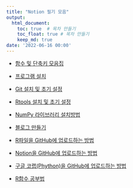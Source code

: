```yaml
---
title: "Notion 필기 모음"
output:
  html_document:
    toc: true  # 목차 만들기
    toc_float: true # 목차 만들기
    keep_md: true
date: '2022-06-16 00:00'
---
```




- [함수 및 단축키 모음집](https://www.notion.so/59561ac939654a50b8c8b2b6621f02c4)
- [프로그램 설치](https://sallyzmk.github.io)
- [Git 설치 및 초기 설정](https://www.notion.so/GIT-cd447afe1641414f8649e7cf33ca870e)
- [Rtools 설치 및 초기 설정](https://www.notion.so/rtools-f5db52e28d4448dc97ba6b3aa008d344)
- [NumPy 라이브러리 설치방법]()
- [블로그 만들기](https://www.notion.so/e35b732f173d4fd4905688de4ccf5ba9)

- [R파일을 GitHub에 업로드하는 방법](https://www.notion.so/R-GitHub-5bebaa25c5e547d1850935126d05fc0e)
- [Notion을 GitHub에 업로드하는 방법]()
- [구글 코랩(Phython)을 GitHub에 업로드하는 방법](https://sallyzmk.github.io/2022/06/27/%EA%B5%AC%EA%B8%80%20%EC%BD%94%EB%9E%A9(Phython)%EC%9D%84%20GitHub%EC%97%90%20%EC%97%85%EB%A1%9C%EB%93%9C%ED%95%98%EB%8A%94%20%EB%B0%A9%E1%84%87%204fc35a56f73945b0a1a4e729c6fff10b/)



- [R함수 공부법](https://sallyzmk.github.io)
